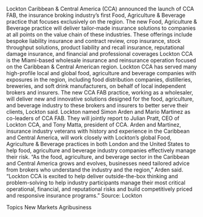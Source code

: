 Lockton Caribbean & Central America (CCA) announced the launch of CCA FAB, the insurance broking industry’s first Food, Agriculture & Beverage practice that focuses exclusively on the region.
The new Food, Agriculture & Beverage practice will deliver tailor-made insurance solutions to companies at all points on the value chain of these industries.
These offerings include bespoke liability insurance and contract review, crop insurance, stock throughput solutions, product liability and recall insurance, reputational damage insurance, and financial and professional coverages
Lockton CCA is the Miami-based wholesale insurance and reinsurance operation focused on the Caribbean & Central American region.
Lockton CCA has served many high-profile local and global food, agriculture and beverage companies with exposures in the region, including food distribution companies, distilleries, breweries, and soft drink manufacturers, on behalf of local independent brokers and insurers. The new CCA FAB practice, working as a wholesaler, will deliver new and innovative solutions designed for the food, agriculture, and beverage industry to these brokers and insurers to better serve their clients, Lockton said.
Lockton named Simon Arden and Mario Martinez as co-leaders of CCA FAB. They will jointly report to Julian Pratt, CEO of Lockton CCA, and Tony Matta, president of CCA. Arden and Martinez, insurance industry veterans with history and experience in the Caribbean and Central America, will work closely with Lockton’s global Food, Agriculture & Beverage practices in both London and the United States to help food, agriculture and beverage industry companies effectively manage their risk.
“As the food, agriculture, and beverage sector in the Caribbean and Central America grows and evolves, businesses need tailored advice from brokers who understand the industry and the region,” Arden said. “Lockton CCA is excited to help deliver outside-the-box thinking and problem-solving to help industry participants manage their most critical operational, financial, and reputational risks and build competitively priced and responsive insurance programs.”
Source: Lockton

Topics
New Markets
Agribusiness
